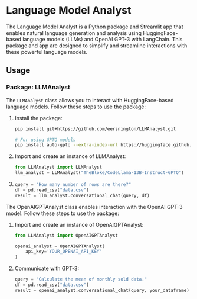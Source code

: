 # Language Model Analyst

The Language Model Analyst is a Python package and Streamlit app that enables natural language generation and analysis using HuggingFace-based language models (LLMs) and OpenAI GPT-3 with LangChain. This package and app are designed to simplify and streamline interactions with these powerful language models.

## Usage

### Package: LLMAnalyst

The `LLMAnalyst` class allows you to interact with HuggingFace-based language models. Follow these steps to use the package:

1. Install the package:

    ```bash
    pip install git+https://github.com/eersnington/LLMAnalyst.git

    # For using GPTQ models
    pip install auto-gptq --extra-index-url https://huggingface.github.io/autogptq-index/whl/cu118/  
    ```

2. Import and create an instance of LLMAnalyst:

    ```python
    from LLMAnalyst import LLMAnalyst
    llm_analyst = LLMAnalyst("TheBloke/CodeLlama-13B-Instruct-GPTQ")
    ```

3. 
    ```python
    query = "How many number of rows are there?"
    df = pd.read_csv("data.csv")
    result = llm_analyst.conversational_chat(query, df)
    ```


The OpenAIGPTAnalyst class enables interaction with the OpenAI GPT-3 model. Follow these steps to use the package:


1. Import and create an instance of OpenAIGPTAnalyst:

    ```python
    from LLMAnalyst import OpenAIGPTAnalyst

    openai_analyst = OpenAIGPTAnalyst(
        api_key='YOUR_OPENAI_API_KEY'
    )
    ```

2. Communicate with GPT-3:

    ```python
    query = "Calculate the mean of monthly sold data."
    df = pd.read_csv("data.csv")
    result = openai_analyst.conversational_chat(query, your_dataframe)
    ```

